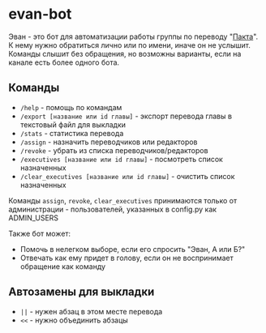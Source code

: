 # evan-bot

Эван - это бот для автоматизации работы группы по переводу "[Пакта](https://pactwebserial.wordpress.com/)". 
К нему нужно обратиться лично или по имени, иначе он не услышит. Команды слышит без обращения, но возможны варианты,
если на канале есть более одного бота.

## Команды

- `/help` - помощь по командам
- `/export [название или id главы]` - экспорт перевода главы в текстовый файл для выкладки
- `/stats` - статистика перевода
- `/assign` - назначить переводчиков или редакторов
- `/revoke` - убрать из списка переводчиков/редакторов
- `/executives [название или id главы]` - посмотреть список назначенных
- `/clear_executives [название или id главы]` - очистить список назначенных

Команды `assign`, `revoke`, `clear_executives` принимаются только от администрации - пользователей, 
указанных в config.py как ADMIN_USERS

Также бот может:

- Помочь в нелегком выборе, если его спросить "Эван, А или Б?"
- Отвечать как ему придет в голову, если он не воспринимает обращение как команду

## Автозамены для выкладки

- `||` - нужен абзац в этом месте перевода
- `<<` - нужно объединить абзацы